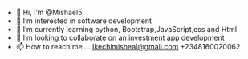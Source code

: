 - 👋 Hi, I’m @Mishael5
- 👀 I’m interested in software development
- 🌱 I’m currently learning python, Bootstrap,JavaScript,css and Html
- 💞️ I’m looking to collaborate on an investment app development
- 📫 How to reach me ...
Ikechimisheal@gmail.com
+2348160020062
<!---
Mishael5/Mishael5 is a ✨ special ✨ repository because its `README.md` (this file) appears on your GitHub profile.
You can click the Preview link to take a look at your changes.
--->
